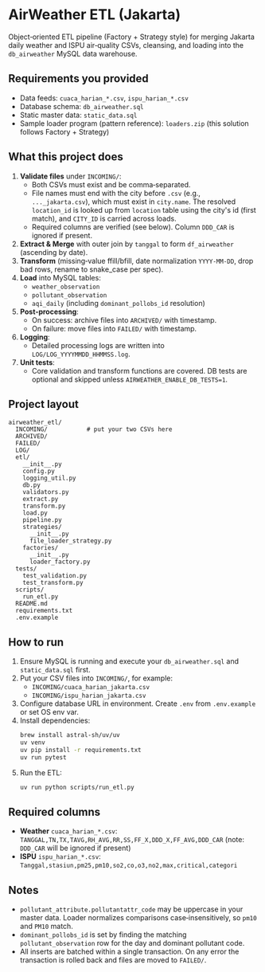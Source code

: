 # AirWeather ETL (Jakarta)
Object‑oriented ETL pipeline (Factory + Strategy style) for merging Jakarta daily weather and ISPU air‑quality CSVs, cleansing, and loading into the `db_airweather` MySQL data warehouse.

## Requirements you provided
- Data feeds: `cuaca_harian_*.csv`, `ispu_harian_*.csv`
- Database schema: `db_airweather.sql`
- Static master data: `static_data.sql`
- Sample loader program (pattern reference): `loaders.zip` (this solution follows Factory + Strategy)

## What this project does
1. **Validate files** under `INCOMING/`:
   - Both CSVs must exist and be comma‑separated.
   - File names must end with the city before `.csv` (e.g., `..._jakarta.csv`), which must exist in `city.name`. The resolved `location_id` is looked up from `location` table using the city's id (first match), and `CITY_ID` is carried across loads.
   - Required columns are verified (see below). Column `DDD_CAR` is ignored if present.
2. **Extract & Merge** with outer join by `tanggal` to form `df_airweather` (ascending by date).
3. **Transform** (missing‑value ffill/bfill, date normalization `YYYY-MM-DD`, drop bad rows, rename to snake_case per spec).
4. **Load** into MySQL tables:
   - `weather_observation`
   - `pollutant_observation`
   - `aqi_daily` (including `dominant_pollobs_id` resolution)
5. **Post‑processing**:
   - On success: archive files into `ARCHIVED/` with timestamp.
   - On failure: move files into `FAILED/` with timestamp.
6. **Logging**:
   - Detailed processing logs are written into `LOG/LOG_YYYYMMDD_HHMMSS.log`.
7. **Unit tests**:
   - Core validation and transform functions are covered. DB tests are optional and skipped unless `AIRWEATHER_ENABLE_DB_TESTS=1`.

## Project layout
```
airweather_etl/
  INCOMING/           # put your two CSVs here
  ARCHIVED/
  FAILED/
  LOG/
  etl/
    __init__.py
    config.py
    logging_util.py
    db.py
    validators.py
    extract.py
    transform.py
    load.py
    pipeline.py
    strategies/
      __init__.py
      file_loader_strategy.py
    factories/
      __init__.py
      loader_factory.py
  tests/
    test_validation.py
    test_transform.py
  scripts/
    run_etl.py
  README.md
  requirements.txt
  .env.example
```

## How to run
1. Ensure MySQL is running and execute your `db_airweather.sql` and `static_data.sql` first.
2. Put your CSV files into `INCOMING/`, for example:
   - `INCOMING/cuaca_harian_jakarta.csv`
   - `INCOMING/ispu_harian_jakarta.csv`
3. Configure database URL in environment. Create `.env` from `.env.example` or set OS env var.
4. Install dependencies:
   ```bash
   brew install astral-sh/uv/uv
   uv venv 
   uv pip install -r requirements.txt
   uv run pytest
   ```
5. Run the ETL:
   ```bash
   uv run python scripts/run_etl.py
   ```

## Required columns
- **Weather** `cuaca_harian_*.csv`: `TANGGAL,TN,TX,TAVG,RH_AVG,RR,SS,FF_X,DDD_X,FF_AVG,DDD_CAR` (note: `DDD_CAR` will be ignored if present)
- **ISPU** `ispu_harian_*.csv`: `Tanggal,stasiun,pm25,pm10,so2,co,o3,no2,max,critical,categori`

## Notes
- `pollutant_attribute.pollutantattr_code` may be uppercase in your master data. Loader normalizes comparisons case‑insensitively, so `pm10` and `PM10` match.
- `dominant_pollobs_id` is set by finding the matching `pollutant_observation` row for the day and dominant pollutant code.
- All inserts are batched within a single transaction. On any error the transaction is rolled back and files are moved to `FAILED/`.
